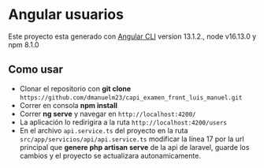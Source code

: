 # Angular usuarios

Este proyecto esta generado con [Angular CLI](https://github.com/angular/angular-cli) version 13.1.2., node v16.13.0 y npm 8.1.0

## Como usar
- Clonar el repositorio con  __git clone__ `https://github.com/dmanuelm23/capi_examen_front_luis_manuel.git`
- Correr en consola __npm install__
- Correr __ng serve__ y navegar en `http://localhost:4200/`
- La aplicación lo redirigira a la ruta `http://localhost:4200/users`
- En el archivo `api.service.ts` del proyecto en la ruta `src/app/servicios/api/api.service.ts` modificar la línea 17 por la url principal que __genere php artisan serve__ de la api de laravel,  guarde los cambios y el proyecto se actualizara autonamicamente.
